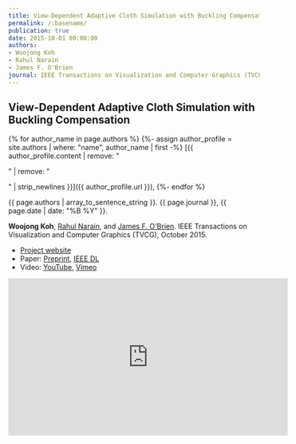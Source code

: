```yaml
---
title: View-Dependent Adaptive Cloth Simulation with Buckling Compensation
permalink: /:basename/
publication: true
date: 2015-10-01 00:00:00
authors:
- Woojong Koh
- Rahul Narain
- James F. O'Brien
journal: IEEE Transactions on Visualization and Computer Graphics (TVCG)
---
```


## View-Dependent Adaptive Cloth Simulation with Buckling Compensation
{% for author_name in page.authors %}
{%- assign author_profile = site.authors | where: "name", author_name | first -%}
[{{ author_profile.content | remove: "<p>" | remove: "</p>" | strip_newlines }}]({{ author_profile.url }}),
{%- endfor %}

{{ page.authors | array_to_sentence_string }}.
{{ page.journal }}, {{ page.date | date: "%B %Y" }}.

**Woojong Koh**, [Rahul Narain](http://www.eecs.berkeley.edu/~narain/), and [James F. O'Brien](http://www.cs.berkeley.edu/~job/).
IEEE Transactions on Visualization and Computer Graphics (TVCG), October 2015.

* [Project website](http://graphics.berkeley.edu/papers/Koh-VDA-2015-10/)
* Paper: [Preprint](Koh-VDA-2015-11.pdf), [IEEE DL](http://ieeexplore.ieee.org/xpl/articleDetails.jsp?arnumber=7127098)
* Video: [YouTube](http://youtu.be/71TOPXD9j4E), [Vimeo](https://vimeo.com/142075649)

<iframe width="560" height="315" src="https://www.youtube.com/embed/71TOPXD9j4E" frameborder="0" allow="accelerometer; autoplay; clipboard-write; encrypted-media; gyroscope; picture-in-picture" allowfullscreen></iframe>
